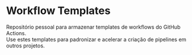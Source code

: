 # Workflow Templates

Repositório pessoal para armazenar templates de workflows do GitHub Actions.  
Use estes templates para padronizar e acelerar a criação de pipelines em outros projetos.
